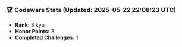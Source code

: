 ### 🏆 Codewars Stats (Updated: 2025-05-22 22:08:23 UTC)

- **Rank:** 8 kyu
- **Honor Points:** 3
- **Completed Challenges:** 1
